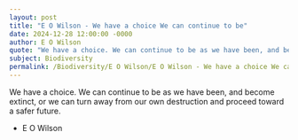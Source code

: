```yaml
---
layout: post
title: "E O Wilson - We have a choice We can continue to be"
date: 2024-12-28 12:00:00 -0000
author: E O Wilson
quote: "We have a choice. We can continue to be as we have been, and become extinct, or we can turn away from our own destruction and proceed toward a safer future."
subject: Biodiversity
permalink: /Biodiversity/E O Wilson/E O Wilson - We have a choice We can continue to be
---
```


We have a choice. We can continue to be as we have been, and become extinct, or we can turn away from our own destruction and proceed toward a safer future.

- E O Wilson
